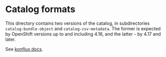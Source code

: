 # Catalog formats

This directory contains two versions of the catalog, in subdirectories `catalog-bundle-object` and `catalog-csv-metadata`.
The former is expected by OpenShift versions up to and including 4.16, and the latter - by 4.17 and later.

See [konflux docs](https://github.com/konflux-ci/build-definitions/blob/c93ea73dbc30b8be15615e4d230040c70a0cf826/task/fbc-validation/0.1/TROUBLESHOOTING.md?plain=1#L7-L8).
